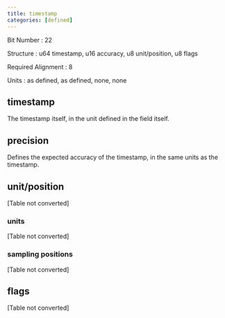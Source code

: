 ```yaml
---
title: timestamp
categories: [defined]
---
```

Bit Number
: 22

Structure
: u64 timestamp, u16 accuracy, u8 unit/position, u8 flags

Required Alignment
: 8

Units
: as defined, as defined, none, none

timestamp
---------

The timestamp itself, in the unit defined in the field itself.

precision
---------

Defines the expected accuracy of the timestamp, in the same units as the
timestamp.

unit/position
-------------

\[Table not converted\]

### units

\[Table not converted\]

### sampling positions

\[Table not converted\]

flags
-----

\[Table not converted\]
